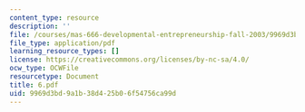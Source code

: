 ```yaml
---
content_type: resource
description: ''
file: /courses/mas-666-developmental-entrepreneurship-fall-2003/9969d3bd9a1b38d425b06f54756ca99d_6.pdf
file_type: application/pdf
learning_resource_types: []
license: https://creativecommons.org/licenses/by-nc-sa/4.0/
ocw_type: OCWFile
resourcetype: Document
title: 6.pdf
uid: 9969d3bd-9a1b-38d4-25b0-6f54756ca99d
---
```

